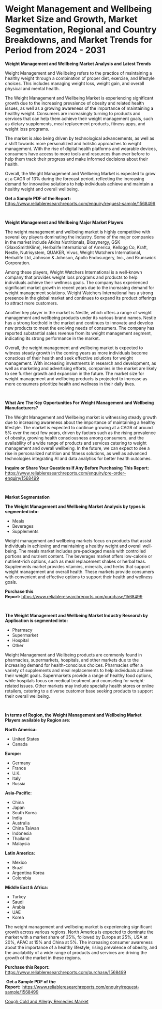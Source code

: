 <p><h1>Weight Management and Wellbeing Market Size and Growth, Market Segmentation, Regional and Country Breakdowns, and Market Trends for Period from 2024 -  2031</h1></p><p><strong>Weight Management and Wellbeing Market Analysis and Latest Trends</strong></p>
<p><p>Weight Management and Wellbeing refers to the practice of maintaining a healthy weight through a combination of proper diet, exercise, and lifestyle choices. This includes managing weight loss, weight gain, and overall physical and mental health.</p><p>The Weight Management and Wellbeing Market is experiencing significant growth due to the increasing prevalence of obesity and related health issues, as well as a growing awareness of the importance of maintaining a healthy weight. Consumers are increasingly turning to products and services that can help them achieve their weight management goals, such as dietary supplements, meal replacement products, fitness apps, and weight loss programs.</p><p>The market is also being driven by technological advancements, as well as a shift towards more personalized and holistic approaches to weight management. With the rise of digital health platforms and wearable devices, consumers have access to more tools and resources than ever before to help them track their progress and make informed decisions about their health.</p><p>Overall, the Weight Management and Wellbeing Market is expected to grow at a CAGR of 13% during the forecast period, reflecting the increasing demand for innovative solutions to help individuals achieve and maintain a healthy weight and overall wellbeing.</p></p>
<p><strong>Get a Sample PDF of the Report:&nbsp;</strong> <a href="https://www.reliableresearchreports.com/enquiry/request-sample/1568499">https://www.reliableresearchreports.com/enquiry/request-sample/1568499</a></p>
<p>&nbsp;</p>
<p><strong>Weight Management and Wellbeing Major Market Players</strong></p>
<p><p>The weight management and wellbeing market is highly competitive with several key players dominating the industry. Some of the major companies in the market include Atkins Nutritionals, Biosynergy, GSK (GlaxoSmithKline), Herbalife International of America, Kellogg Co, Kraft, Nestle, Nutrisystem, QUAKER, Vivus, Weight Watchers International, Herbalife Ltd, Johnson & Johnson, Apollo Endosurgery, Inc., and Brunswick Corporation.</p><p>Among these players, Weight Watchers International is a well-known company that provides weight loss programs and products to help individuals achieve their wellness goals. The company has experienced significant market growth in recent years due to the increasing demand for weight management solutions. Weight Watchers International has a strong presence in the global market and continues to expand its product offerings to attract more customers.</p><p>Another key player in the market is Nestle, which offers a range of weight management and wellbeing products under its various brand names. Nestle has a strong foothold in the market and continues to innovate and develop new products to meet the evolving needs of consumers. The company has reported substantial sales revenue from its weight management segment, indicating its strong performance in the market.</p><p>Overall, the weight management and wellbeing market is expected to witness steady growth in the coming years as more individuals become conscious of their health and seek effective solutions for weight management. With increasing investments in research and development, as well as marketing and advertising efforts, companies in the market are likely to see further growth and expansion in the future. The market size for weight management and wellbeing products is projected to increase as more consumers prioritize health and wellness in their daily lives.</p></p>
<p>&nbsp;</p>
<p><strong>What Are The Key Opportunities For Weight Management and Wellbeing Manufacturers?</strong></p>
<p><p>The Weight Management and Wellbeing market is witnessing steady growth due to increasing awareness about the importance of maintaining a healthy lifestyle. The market is expected to continue growing at a CAGR of around 5% over the next few years, driven by factors such as the rising prevalence of obesity, growing health consciousness among consumers, and the availability of a wide range of products and services catering to weight management and overall wellbeing. In the future, we can expect to see a rise in personalized nutrition and fitness solutions, as well as advanced technologies integrating AI and data analytics for better health outcomes.</p></p>
<p><strong>Inquire or Share Your Questions If Any Before Purchasing This Report:</strong> <a href="https://www.reliableresearchreports.com/enquiry/pre-order-enquiry/1568499">https://www.reliableresearchreports.com/enquiry/pre-order-enquiry/1568499</a></p>
<p>&nbsp;</p>
<p><strong>Market Segmentation</strong></p>
<p><strong>The Weight Management and Wellbeing Market Analysis by types is segmented into:</strong></p>
<p><ul><li>Meals</li><li>Beverages</li><li>Supplements</li></ul></p>
<p><p>Weight management and wellbeing markets focus on products that assist individuals in achieving and maintaining a healthy weight and overall well-being. The meals market includes pre-packaged meals with controlled portions and nutrient content. The beverages market offers low-calorie or nutrient-rich options, such as meal replacement shakes or herbal teas. Supplements market provides vitamins, minerals, and herbs that support weight management and overall health. These markets provide consumers with convenient and effective options to support their health and wellness goals.</p></p>
<p><strong>Purchase this Report:&nbsp;</strong><a href="https://www.reliableresearchreports.com/purchase/1568499">https://www.reliableresearchreports.com/purchase/1568499</a></p>
<p>&nbsp;</p>
<p><strong>The Weight Management and Wellbeing Market Industry Research by Application is segmented into:</strong></p>
<p><ul><li>Pharmacy</li><li>Supermarket</li><li>Hospital</li><li>Other</li></ul></p>
<p><p>Weight Management and Wellbeing products are commonly found in pharmacies, supermarkets, hospitals, and other markets due to the increasing demand for health-conscious choices. Pharmacies offer a variety of supplements and meal replacements to help individuals achieve their weight goals. Supermarkets provide a range of healthy food options, while hospitals focus on medical treatment and counseling for weight-related issues. Other markets may include specialty health stores or online retailers, catering to a diverse customer base seeking products to support their overall wellbeing.</p></p>
<p>&nbsp;</p>
<p><strong>In terms of Region, the Weight Management and Wellbeing Market Players available by Region are:</strong></p>
<p>
    <p> <strong> North America: </strong>
        <ul>
            <li>United States</li>
            <li>Canada</li>
        </ul>
        </p> 
    <p> <strong> Europe: </strong>
        <ul>
            <li>Germany</li>
            <li>France</li>
            <li>U.K.</li>
            <li>Italy</li>
            <li>Russia</li>
        </ul>
        </p> 
    <p> <strong> Asia-Pacific: </strong>
        <ul>
            <li>China</li>
            <li>Japan</li>
            <li>South Korea</li>
            <li>India</li>
            <li>Australia</li>
            <li>China Taiwan</li>
            <li>Indonesia</li>
            <li>Thailand</li>
            <li>Malaysia</li>
        </ul>
        </p> 
    <p> <strong> Latin America: </strong>
        <ul>
            <li>Mexico</li>
            <li>Brazil</li>
            <li>Argentina Korea</li>
            <li>Colombia</li>
        </ul>
        </p> 
    <p> <strong> Middle East & Africa: </strong>
        <ul>
            <li>Turkey</li>
            <li>Saudi</li>
            <li>Arabia</li>
            <li>UAE</li>
            <li>Korea</li>
        </ul>
    </p>
    </p>
<p><p>The weight management and wellbeing market is experiencing significant growth across various regions. North America is expected to dominate the market with a market share of 35%, followed by Europe at 25%, USA at 20%, APAC at 15% and China at 5%. The increasing consumer awareness about the importance of a healthy lifestyle, rising prevalence of obesity, and the availability of a wide range of products and services are driving the growth of the market in these regions.</p></p>
<p><strong>Purchase this Report: </strong><a href="https://www.reliableresearchreports.com/purchase/1568499">https://www.reliableresearchreports.com/purchase/1568499</a></p>
<p>&nbsp;<strong>Get a Sample PDF of the Report:&nbsp;&nbsp;</strong><a href="https://www.reliableresearchreports.com/enquiry/request-sample/1568499">https://www.reliableresearchreports.com/enquiry/request-sample/1568499</a></p>
<p><strong></strong></p>
<p><p><a href="https://github.com/mbisetmhermsr/Market-Research-Report-List-1/blob/main/cough-cold-and-allergy-remedies-market.md">Cough Cold and Allergy Remedies Market</a></p></p>